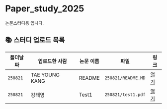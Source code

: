 # Paper_study_2025
논문스터디용 입니다.

<!--AUTO-SECTION:BEGIN-->
## 📚 스터디 업로드 목록

| 폴더날짜 | 업로드한 사람 | 논문 이름 | 파일 | 링크 |
|---|---|---|---|---|
| `250821` | TAE YOUNG KANG | README | `250821/README.MD` | [열기](https://github.com/Noru-Kang/paper_study_2025/blob/main/250821/README.MD) |
| `250821` | 강태영 | Test1 | `250821/test1.pdf` | [열기](https://github.com/Noru-Kang/paper_study_2025/blob/main/250821/test1.pdf) |

<!--AUTO-SECTION:END-->
